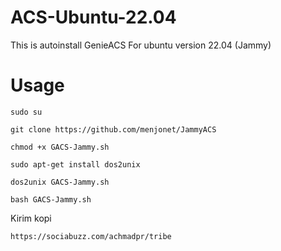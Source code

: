 # ACS-Ubuntu-22.04
This is autoinstall GenieACS For ubuntu version 22.04 (Jammy)

# Usage
```
sudo su
```
```
git clone https://github.com/menjonet/JammyACS
```
```
chmod +x GACS-Jammy.sh
```
```
sudo apt-get install dos2unix
```
```
dos2unix GACS-Jammy.sh
```
```
bash GACS-Jammy.sh
```

Kirim kopi

```
https://sociabuzz.com/achmadpr/tribe
```
